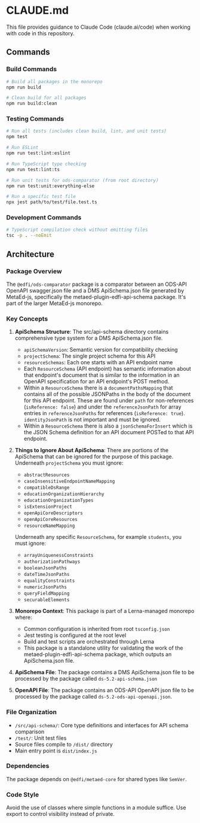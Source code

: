 # CLAUDE.md

This file provides guidance to Claude Code (claude.ai/code) when working with code in this repository.

## Commands

### Build Commands
```bash
# Build all packages in the monorepo
npm run build

# Clean build for all packages
npm run build:clean
```

### Testing Commands
```bash
# Run all tests (includes clean build, lint, and unit tests)
npm test

# Run ESLint
npm run test:lint:eslint

# Run TypeScript type checking
npm run test:lint:ts

# Run unit tests for ods-comparator (from root directory)
npm run test:unit:everything-else

# Run a specific test file
npx jest path/to/test/file.test.ts
```

### Development Commands
```bash
# TypeScript compilation check without emitting files
tsc -p . --noEmit
```

## Architecture

### Package Overview
The `@edfi/ods-comparator` package is a comparator between an ODS-API OpenAPI swagger.json file and a DMS ApiSchema.json file
generated by MetaEd-js, specifically the metaed-plugin-edfi-api-schema package. It's part of the larger MetaEd-js monorepo.

### Key Concepts

1. **ApiSchema Structure**: The src/api-schema directory contains comprehensive type system for a DMS ApiSchema.json file.
   - `apiSchemaVersion`: Semantic version for compatibility checking
   - `projectSchema`: The single project schema for this API
   - `resourceSchemas`: Each one starts with an API endpoint name
   - Each `ResourceSchema` (API endpoint) has semantic information about that endpoint's document that is similar to the information
     in an OpenAPI specification for an API endpoint's POST method. 
   - Within a `ResourceSchema` there is a `documentPathsMapping` that contains all of the possible JSONPaths in the body of
     the document for this API endpoint. These are found under `path` for non-references (`isReference: false`) and under
     the `referenceJsonPath` for array entries in `referenceJsonPaths` for references (`isReference: true`). `identityJsonPath`
     is not important and must be ignored.
   - Within a `ResourceSchema` there is also a `jsonSchemaForInsert` which is the JSON Schema definition for an API document
     POSTed to that API endpoint.


2. **Things to Ignore About ApiSchema**: There are portions of the ApiSchema that can be ignored for the purpose of this
   package. Underneath `projectSchema` you must ignore:
   - `abstractResources`
   - `caseInsensitiveEndpointNameMapping`
   - `compatibleDsRange`
   - `educationOrganizationHierarchy`
   - `educationOrganizationTypes`
   - `isExtensionProject`
   - `openApiCoreDescriptors`
   - `openApiCoreResources`
   - `resourceNameMapping`

   Underneath any specific `ResourceSchema`, for example `students`, you must ignore:
   - `arrayUniquenessConstraints`
   - `authorizationPathways`
   - `booleanJsonPaths`
   - `dateTimeJsonPaths`
   - `equalityConstraints`
   - `numericJsonPaths`
   - `queryFieldMapping`
   - `securableElements`

3. **Monorepo Context**: This package is part of a Lerna-managed monorepo where:
   - Common configuration is inherited from root `tsconfig.json`
   - Jest testing is configured at the root level
   - Build and test scripts are orchestrated through Lerna
   - This package is a standalone utility for validating the work of the metaed-plugin-edfi-api-schema package, which outputs an ApiSchema.json file.

4. **ApiSchema File**: The package contains a DMS ApiSchema.json file to be processed by the package called `ds-5.2-api-schema.json`

5. **OpenAPI File**: The package contains an ODS-API OpenAPI json file to be processed by the package called `ds-5.2-ods-api-openapi.json`.

### File Organization
- `/src/api-schema/`: Core type definitions and interfaces for API schema comparison
- `/test/`: Unit test files
- Source files compile to `/dist/` directory
- Main entry point is `dist/index.js`

### Dependencies
The package depends on `@edfi/metaed-core` for shared types like `SemVer`.

### Code Style
Avoid the use of classes where simple functions in a module suffice. Use export to control visibility instead of private.
